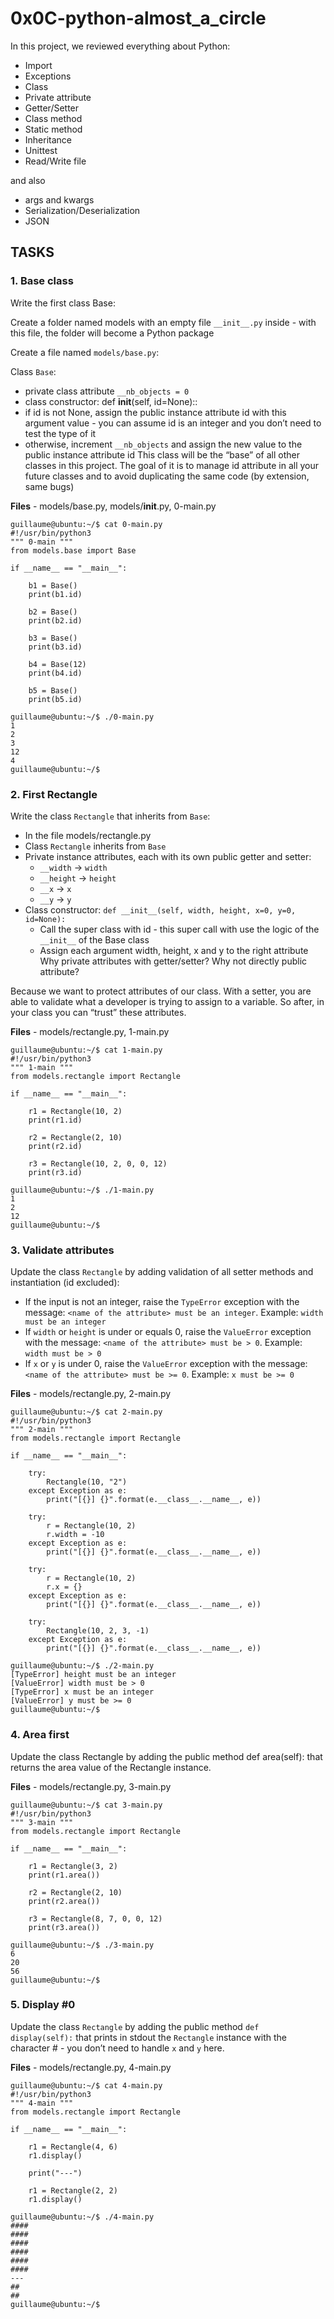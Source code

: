 # 0x0C-python-almost_a_circle

In this project, we reviewed everything about Python:

* Import
* Exceptions
* Class
* Private attribute
* Getter/Setter
* Class method
* Static method
* Inheritance
* Unittest
* Read/Write file

and also

* args and kwargs
* Serialization/Deserialization
* JSON


## TASKS

### 1. Base class

Write the first class Base:

Create a folder named models with an empty file `__init__.py` inside - with this file, the folder will become a Python package

Create a file named `models/base.py`:

Class `Base`:
* private class attribute `__nb_objects = 0`
* class constructor: def __init__(self, id=None)::
* if id is not None, assign the public instance attribute id with this argument value - you can assume id is an integer and you don’t need to test the type of it
* otherwise, increment `__nb_objects` and assign the new value to the public instance attribute id
This class will be the “base” of all other classes in this project. The goal of it is to manage id attribute in all your future classes and to avoid duplicating the same code (by extension, same bugs)


**Files** - models/base.py, models/__init__.py, 0-main.py

```
guillaume@ubuntu:~/$ cat 0-main.py
#!/usr/bin/python3
""" 0-main """
from models.base import Base

if __name__ == "__main__":

    b1 = Base()
    print(b1.id)

    b2 = Base()
    print(b2.id)

    b3 = Base()
    print(b3.id)

    b4 = Base(12)
    print(b4.id)

    b5 = Base()
    print(b5.id)

guillaume@ubuntu:~/$ ./0-main.py
1
2
3
12
4
guillaume@ubuntu:~/$
```

### 2. First Rectangle

Write the class `Rectangle` that inherits from `Base`:

* In the file models/rectangle.py
* Class `Rectangle` inherits from `Base`
* Private instance attributes, each with its own public getter and setter:
	* `__width` -> `width`
	* `__height` -> `height`
	* `__x` -> `x`
	* `__y` -> `y`
* Class constructor: `def __init__(self, width, height, x=0, y=0, id=None):`
	* Call the super class with id - this super call with use the logic of the `__init__` of the Base class
	* Assign each argument width, height, x and y to the right attribute
Why private attributes with getter/setter? Why not directly public attribute?

Because we want to protect attributes of our class. With a setter, you are able to validate what a developer is trying to assign to a variable. So after, in your class you can “trust” these attributes.

**Files** - models/rectangle.py, 1-main.py

```
guillaume@ubuntu:~/$ cat 1-main.py
#!/usr/bin/python3
""" 1-main """
from models.rectangle import Rectangle

if __name__ == "__main__":

    r1 = Rectangle(10, 2)
    print(r1.id)

    r2 = Rectangle(2, 10)
    print(r2.id)

    r3 = Rectangle(10, 2, 0, 0, 12)
    print(r3.id)

guillaume@ubuntu:~/$ ./1-main.py
1
2
12
guillaume@ubuntu:~/$
```


### 3. Validate attributes


Update the class `Rectangle` by adding validation of all setter methods and instantiation (id excluded):

* If the input is not an integer, raise the `TypeError` exception with the message: `<name of the attribute> must be an integer`. Example: `width must be an integer`
* If `width` or `height` is under or equals 0, raise the `ValueError` exception with the message: `<name of the attribute> must be > 0`. Example: `width must be > 0`
* If `x` or `y` is under 0, raise the `ValueError` exception with the message: `<name of the attribute> must be >= 0`. Example: `x must be >= 0`


**Files** - models/rectangle.py, 2-main.py


```
guillaume@ubuntu:~/$ cat 2-main.py
#!/usr/bin/python3
""" 2-main """
from models.rectangle import Rectangle

if __name__ == "__main__":

    try:
        Rectangle(10, "2")
    except Exception as e:
        print("[{}] {}".format(e.__class__.__name__, e))

    try:
        r = Rectangle(10, 2)
        r.width = -10
    except Exception as e:
        print("[{}] {}".format(e.__class__.__name__, e))

    try:
        r = Rectangle(10, 2)
        r.x = {}
    except Exception as e:
        print("[{}] {}".format(e.__class__.__name__, e))

    try:
        Rectangle(10, 2, 3, -1)
    except Exception as e:
        print("[{}] {}".format(e.__class__.__name__, e))

guillaume@ubuntu:~/$ ./2-main.py
[TypeError] height must be an integer
[ValueError] width must be > 0
[TypeError] x must be an integer
[ValueError] y must be >= 0
guillaume@ubuntu:~/$ 
```



### 4. Area first

Update the class Rectangle by adding the public method def area(self): that returns the area value of the Rectangle instance.


**Files** - models/rectangle.py, 3-main.py


```
guillaume@ubuntu:~/$ cat 3-main.py
#!/usr/bin/python3
""" 3-main """
from models.rectangle import Rectangle

if __name__ == "__main__":

    r1 = Rectangle(3, 2)
    print(r1.area())

    r2 = Rectangle(2, 10)
    print(r2.area())

    r3 = Rectangle(8, 7, 0, 0, 12)
    print(r3.area())

guillaume@ubuntu:~/$ ./3-main.py
6
20
56
guillaume@ubuntu:~/$
```


### 5. Display #0

Update the class `Rectangle` by adding the public method `def display(self):` that prints in stdout the `Rectangle` instance with the character # - you don’t need to handle `x` and `y` here.

**Files** - models/rectangle.py, 4-main.py


```
guillaume@ubuntu:~/$ cat 4-main.py
#!/usr/bin/python3
""" 4-main """
from models.rectangle import Rectangle

if __name__ == "__main__":

    r1 = Rectangle(4, 6)
    r1.display()

    print("---")

    r1 = Rectangle(2, 2)
    r1.display()

guillaume@ubuntu:~/$ ./4-main.py
####
####
####
####
####
####
---
##
##
guillaume@ubuntu:~/$
```
